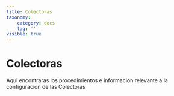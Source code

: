 ```yaml
---
title: Colectoras
taxonomy:
    category: docs
    tag: ''
visible: true
---
```


# Colectoras

Aqui encontraras los procedimientos  e informacion relevante a la configuracion de las Colectoras